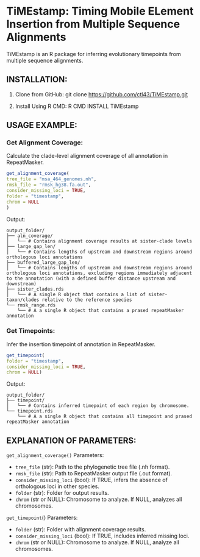 # TiMEstamp: Timing Mobile ELement Insertion from Multiple Sequence Alignments
TiMEstamp is an R package for inferring evolutionary timepoints from multiple sequence alignments.

## INSTALLATION:
1. Clone from GitHub:
git clone https://github.com/ctl43/TiMEstamp.git

2. Install Using R CMD:
R CMD INSTALL TiMEstamp

## USAGE EXAMPLE:
### Get Alignment Coverage:
Calculate the clade-level alignment coverage of all annotation in RepeatMasker.

```r
get_alignment_coverage(
tree_file = "msa_464_genomes.nh",
rmsk_file = "rmsk_hg38.fa.out",
consider_missing_loci = TRUE,
folder = "timestamp",
chrom = NULL
)
```

Output: 
```
output_folder/
├── aln_coverage/
│   └── # Contains alignment coverage results at sister-clade levels
├── large_gap_len/
│   └── # Contains lengths of upstream and downstream regions around orthologous loci annotations
├── buffered_large_gap_len/
│   └── # Contains lengths of upstream and downstream regions around orthologous loci annotations, excluding regions immediately adjacent to the annotation (with a defined buffer distance upstream and downstream)
├── sister_clades.rds
│   └── # A single R object that contains a list of sister-taxon/clades relative to the reference species
└── rmsk_range.rds
    └── # A a single R object that contains a prased repeatMasker annotation
```

### Get Timepoints:
Infer the insertion timepoint of annotation in RepeatMasker.

```r
get_timepoint(
folder = "timestamp",
consider_missing_loci = TRUE,
chrom = NULL)
```

Output:
```
output_folder/
├── timepoint/
│   └── # Contains inferred timepoint of each region by chromosome.
└── timepoint.rds
    └── # A a single R object that contains all timepoint and prased repeatMasker annotation
```


## EXPLANATION OF PARAMETERS:
`get_alignment_coverage()` Parameters:
- `tree_file` (str): Path to the phylogenetic tree file (.nh format).
- `rmsk_file` (str): Path to RepeatMasker output file (.out format).
- `consider_missing_loci` (bool): If TRUE, infers the absence of orthologous loci in other species.
- `folder` (str): Folder for output results.
- `chrom` (str or NULL): Chromosome to analyze. If NULL, analyzes all chromosomes.

`get_timepoint`() Parameters:
- `folder` (str): Folder with alignment coverage results.
- `consider_missing_loci` (bool): If TRUE, includes inferred missing loci.
- `chrom` (str or NULL): Chromosome to analyze. If NULL, analyze all chromosomes.
